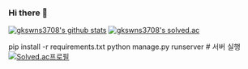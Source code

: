 ### Hi there 👋

<!--
**gkswns3708/gkswns3708** is a ✨ _special_ ✨ repository because its `README.md` (this file) appears on your GitHub profile.

Here are some ideas to get you started:

- 🔭 I’m currently working on ...
- 🌱 I’m currently learning ...
- 👯 I’m looking to collaborate on ...
- 🤔 I’m looking for help with ...
- 💬 Ask me about ...
- 📫 How to reach me: ...
- 😄 Pronouns: ...
- ⚡ Fun fact: ...
-->

[![gkswns3708's github stats](https://github-readme-stats.vercel.app/api?username=gkswns3708)](https://github.com/gkswns3708/github-readme-stats)
[![gkswns3708's solved.ac](http://mazassumnida.wtf/api/v2/generate_badge?boj={https://solved.ac/profile/gkswns3708})](https://solved.ac/profile/gkswns3708)

pip install -r requirements.txt
python manage.py runserver # 서버 실행
[![Solved.ac프로필](http://mazassumnida.wtf/api/v2/generate_badge?boj=gkswn3708)](https://solved.ac/gkswns3708)
